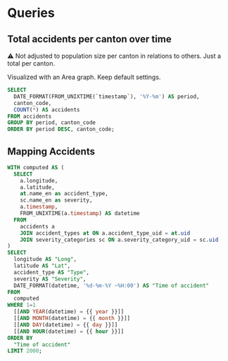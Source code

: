 # Queries

## Total accidents per canton over time

⚠️ Not adjusted to population size per canton in relations to others. Just a total per canton.

Visualized with an Area graph. Keep default settings.

```sql
SELECT
  DATE_FORMAT(FROM_UNIXTIME(`timestamp`), '%Y-%m') AS period,
  canton_code,
  COUNT(*) AS accidents
FROM accidents
GROUP BY period, canton_code
ORDER BY period DESC, canton_code;
```

## Mapping Accidents

```sql
WITH computed AS (
  SELECT
    a.longitude,
    a.latitude,
    at.name_en as accident_type,
    sc.name_en as severity,
    a.timestamp,
    FROM_UNIXTIME(a.timestamp) AS datetime
  FROM
    accidents a
    JOIN accident_types at ON a.accident_type_uid = at.uid
    JOIN severity_categories sc ON a.severity_category_uid = sc.uid
)
SELECT
  longitude AS "Long",
  latitude AS "Lat",
  accident_type AS "Type",
  severity AS "Severity",
  DATE_FORMAT(datetime, '%d-%m-%Y ~%H:00') AS "Time of accident"
FROM
  computed
WHERE 1=1
  [[AND YEAR(datetime) = {{ year }}]]
  [[AND MONTH(datetime) = {{ month }}]]
  [[AND DAY(datetime) = {{ day }}]]
  [[AND HOUR(datetime) = {{ hour }}]]
ORDER BY
  "Time of accident"
LIMIT 2000;
```
